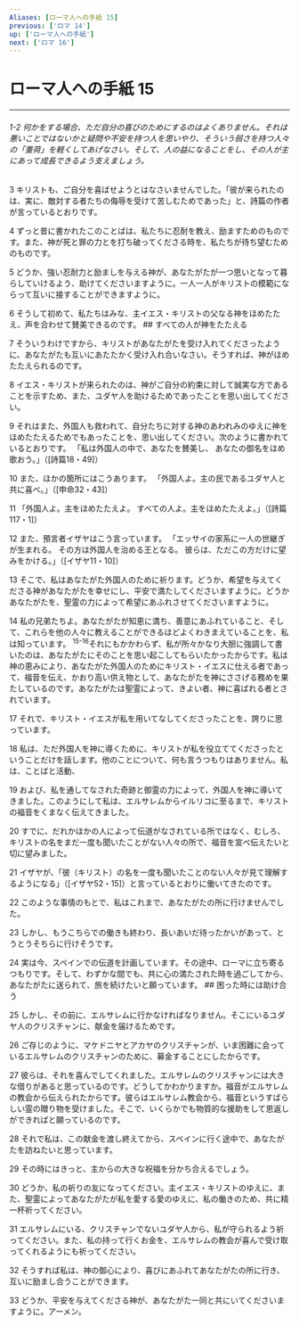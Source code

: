 ```yaml
---
Aliases: [ローマ人への手紙 15]
previous: ['ロマ 14']
up: ['ローマ人への手紙']
next: ['ロマ 16']
---
```

# ローマ人への手紙 15

***
###### 1-2 何かをする場合、ただ自分の喜びのためにするのはよくありません。それは悪いことではないかと疑問や不安を持つ人を思いやり、そういう弱さを持つ人々の「重荷」を軽くしてあげなさい。そして、人の益になることをし、その人が主にあって成長できるよう支えましょう。 



3 
キリストも、ご自分を喜ばせようとはなさいませんでした。「彼が来られたのは、実に、敵対する者たちの侮辱を受けて苦しむためであった」と、詩篇の作者が言っているとおりです。 



4 
ずっと昔に書かれたこのことばは、私たちに忍耐を教え、励ますためのものです。また、神が死と罪の力とを打ち破ってくださる時を、私たちが待ち望むためのものです。 



5 
どうか、強い忍耐力と励ましを与える神が、あなたがたが一つ思いとなって暮らしていけるよう、助けてくださいますように。一人一人がキリストの模範にならって互いに接することができますように。 



6 
そうして初めて、私たちはみな、主イエス・キリストの父なる神をほめたたえ、声を合わせて賛美できるのです。 ## すべての人が神をたたえる 



7 
そういうわけですから、キリストがあなたがたを受け入れてくださったように、あなたがたも互いにあたたかく受け入れ合いなさい。そうすれば、神がほめたたえられるのです。 



8 
イエス・キリストが来られたのは、神がご自分の約束に対して誠実な方であることを示すため、また、ユダヤ人を助けるためであったことを思い出してください。 



9 
それはまた、外国人も救われて、自分たちに対する神のあわれみのゆえに神をほめたたえるためでもあったことを、思い出してください。次のように書かれているとおりです。 「私は外国人の中で、あなたを賛美し、 あなたの御名をほめ歌おう。」（[詩篇18・49]） 



10 
また、ほかの箇所にはこうあります。 「外国人よ。主の民であるユダヤ人と共に喜べ。」（[申命32・43]） 



11 
「外国人よ。主をほめたたえよ。 すべての人よ。主をほめたたえよ。」（[詩篇117・1]） 



12 
また、預言者イザヤはこう言っています。 「エッサイの家系に一人の世継ぎが生まれる。 その方は外国人を治める王となる。 彼らは、ただこの方だけに望みをかける。」（[イザヤ11・10]） 



13 
そこで、私はあなたがた外国人のために祈ります。どうか、希望を与えてくださる神があなたがたを幸せにし、平安で満たしてくださいますように。どうかあなたがたを、聖霊の力によって希望にあふれさせてくださいますように。 



14 
私の兄弟たちよ。あなたがたが知恵に満ち、善意にあふれていること、そして、これらを他の人々に教えることができるほどよくわきまえていることを、私は知っています。 <sup class="versenum">15-16</sup>それにもかかわらず、私が所々かなり大胆に強調して書いたのは、あなたがたにそのことを思い起こしてもらいたかったからです。私は神の恵みにより、あなたがた外国人のためにキリスト・イエスに仕える者であって、福音を伝え、かおり高い供え物として、あなたがたを神にささげる務めを果たしているのです。あなたがたは聖霊によって、きよい者、神に喜ばれる者とされています。 



17 
それで、キリスト・イエスが私を用いてなしてくださったことを、誇りに思っています。 



18 
私は、ただ外国人を神に導くために、キリストが私を役立ててくださったということだけを話します。他のことについて、何も言うつもりはありません。私は、ことばと活動、 



19 
および、私を通してなされた奇跡と御霊の力によって、外国人を神に導いてきました。このようにして私は、エルサレムからイルリコに至るまで、キリストの福音をくまなく伝えてきました。 



20 
すでに、だれかほかの人によって伝道がなされている所ではなく、むしろ、キリストの名をまだ一度も聞いたことがない人々の所で、福音を宣べ伝えたいと切に望みました。 



21 
イザヤが、「彼（キリスト）の名を一度も聞いたことのない人々が見て理解するようになる」（[イザヤ52・15]）と言っているとおりに働いてきたのです。 



22 
このような事情のもとで、私はこれまで、あなたがたの所に行けませんでした。 



23 
しかし、もうこちらでの働きも終わり、長いあいだ待ったかいがあって、とうとうそちらに行けそうです。 



24 
実は今、スペインでの伝道を計画しています。その途中、ローマに立ち寄るつもりです。そして、わずかな間でも、共に心の満たされた時を過ごしてから、あなたがたに送られて、旅を続けたいと願っています。 ## 困った時には助け合う 



25 
しかし、その前に、エルサレムに行かなければなりません。そこにいるユダヤ人のクリスチャンに、献金を届けるためです。 



26 
ご存じのように、マケドニヤとアカヤのクリスチャンが、いま困難に会っているエルサレムのクリスチャンのために、募金することにしたからです。 



27 
彼らは、それを喜んでしてくれました。エルサレムのクリスチャンには大きな借りがあると思っているのです。どうしてかわかりますか。福音がエルサレムの教会から伝えられたからです。彼らはエルサレム教会から、福音というすばらしい霊の贈り物を受けました。そこで、いくらかでも物質的な援助をして恩返しができればと願っているのです。 



28 
それで私は、この献金を渡し終えてから、スペインに行く途中で、あなたがたを訪ねたいと思っています。 



29 
その時にはきっと、主からの大きな祝福を分かち合えるでしょう。 



30 
どうか、私の祈りの友になってください。主イエス・キリストのゆえに、また、聖霊によってあなたがたが私を愛する愛のゆえに、私の働きのため、共に精一杯祈ってください。 



31 
エルサレムにいる、クリスチャンでないユダヤ人から、私が守られるよう祈ってください。また、私の持って行くお金を、エルサレムの教会が喜んで受け取ってくれるようにも祈ってください。 



32 
そうすれば私は、神の御心により、喜びにあふれてあなたがたの所に行き、互いに励まし合うことができます。 



33 
どうか、平安を与えてくださる神が、あなたがた一同と共にいてくださいますように。アーメン。

